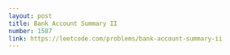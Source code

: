 ```yaml
---
layout: post
title: Bank Account Summary II
number: 1587
link: https://leetcode.com/problems/bank-account-summary-ii
---
```

